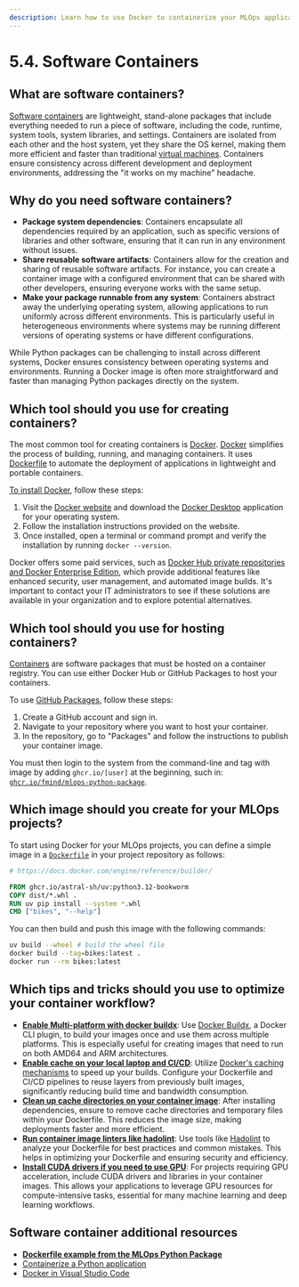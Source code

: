 ```yaml
---
description: Learn how to use Docker to containerize your MLOps applications. Discover the benefits of containers for creating consistent environments, managing dependencies, and simplifying deployment across different platforms.
---
```


# 5.4. Software Containers

## What are software containers?

[Software containers](https://en.wikipedia.org/wiki/Containerization_(computing)) are lightweight, stand-alone packages that include everything needed to run a piece of software, including the code, runtime, system tools, system libraries, and settings. Containers are isolated from each other and the host system, yet they share the OS kernel, making them more efficient and faster than traditional [virtual machines](https://en.wikipedia.org/wiki/Virtual_machine). Containers ensure consistency across different development and deployment environments, addressing the "it works on my machine" headache.

## Why do you need software containers?

- **Package system dependencies**: Containers encapsulate all dependencies required by an application, such as specific versions of libraries and other software, ensuring that it can run in any environment without issues.
- **Share reusable software artifacts**: Containers allow for the creation and sharing of reusable software artifacts. For instance, you can create a container image with a configured environment that can be shared with other developers, ensuring everyone works with the same setup.
- **Make your package runnable from any system**: Containers abstract away the underlying operating system, allowing applications to run uniformly across different environments. This is particularly useful in heterogeneous environments where systems may be running different versions of operating systems or have different configurations.

While Python packages can be challenging to install across different systems, Docker ensures consistency between operating systems and environments. Running a Docker image is often more straightforward and faster than managing Python packages directly on the system.

## Which tool should you use for creating containers?

The most common tool for creating containers is [Docker](https://www.docker.com/). [Docker](https://www.docker.com/) simplifies the process of building, running, and managing containers. It uses [Dockerfile](https://docs.docker.com/reference/dockerfile/) to automate the deployment of applications in lightweight and portable containers.

[To install Docker](https://docs.docker.com/engine/install/), follow these steps:

1. Visit the [Docker website](https://www.docker.com/) and download the [Docker Desktop](https://www.docker.com/products/docker-desktop/) application for your operating system.
2. Follow the installation instructions provided on the website.
3. Once installed, open a terminal or command prompt and verify the installation by running `docker --version`.

Docker offers some paid services, such as [Docker Hub private repositories and Docker Enterprise Edition](https://www.docker.com/pricing/), which provide additional features like enhanced security, user management, and automated image builds. It's important to contact your IT administrators to see if these solutions are available in your organization and to explore potential alternatives.

## Which tool should you use for hosting containers?

[Containers](https://en.wikipedia.org/wiki/Containerization_(computing)) are software packages that must be hosted on a container registry. You can use either Docker Hub or GitHub Packages to host your containers.

To use [GitHub Packages](https://github.com/features/packages), follow these steps:

1. Create a GitHub account and sign in.
2. Navigate to your repository where you want to host your container.
3. In the repository, go to "Packages" and follow the instructions to publish your container image.

You must then login to the system from the command-line and tag with image by adding `ghcr.io/[user]` at the beginning, such in: [`ghcr.io/fmind/mlops-python-package`](https://github.com/fmind/mlops-python-package/pkgs/container/mlops-python-package).

## Which image should you create for your MLOps projects?

To start using Docker for your MLOps projects, you can define a simple image in a [`Dockerfile`](https://github.com/fmind/mlops-python-package/blob/main/Dockerfile) in your project repository as follows:

```dockerfile
# https://docs.docker.com/engine/reference/builder/

FROM ghcr.io/astral-sh/uv:python3.12-bookworm
COPY dist/*.whl .
RUN uv pip install --system *.whl
CMD ["bikes", "--help"]

```

You can then build and push this image with the following commands:

```bash
uv build --wheel # build the wheel file
docker build --tag=bikes:latest .
docker run --rm bikes:latest
```

## Which tips and tricks should you use to optimize your container workflow?

- **[Enable Multi-platform with docker buildx](https://docs.docker.com/reference/cli/docker/buildx/)**: Use [Docker Buildx](https://docs.docker.com/reference/cli/docker/buildx/), a Docker CLI plugin, to build your images once and use them across multiple platforms. This is especially useful for creating images that need to run on both AMD64 and ARM architectures.
- **[Enable cache on your local laptop and CI/CD](https://docs.docker.com/build/ci/github-actions/cache/)**: Utilize [Docker's caching mechanisms](https://docs.docker.com/build/ci/github-actions/cache/) to speed up your builds. Configure your Dockerfile and CI/CD pipelines to reuse layers from previously built images, significantly reducing build time and bandwidth consumption.
- **[Clean up cache directories on your container image](https://depot.dev/blog/docker-clear-cache)**: After installing dependencies, ensure to remove cache directories and temporary files within your Dockerfile. This reduces the image size, making deployments faster and more efficient.
- **[Run container image linters like hadolint](https://hadolint.github.io/hadolint/)**: Use tools like [Hadolint](https://hadolint.github.io/hadolint/) to analyze your Dockerfile for best practices and common mistakes. This helps in optimizing your Dockerfile and ensuring security and efficiency.
- **[Install CUDA drivers if you need to use GPU](https://github.com/NVIDIA/nvidia-container-toolkit)**: For projects requiring GPU acceleration, include CUDA drivers and libraries in your container images. This allows your applications to leverage GPU resources for compute-intensive tasks, essential for many machine learning and deep learning workflows.

## Software container additional resources

- **[Dockerfile example from the MLOps Python Package](https://github.com/fmind/mlops-python-package/blob/main/Dockerfile)**
- [Containerize a Python application](https://docs.docker.com/language/python/containerize/)
- [Docker in Visual Studio Code](https://code.visualstudio.com/docs/containers/overview)
